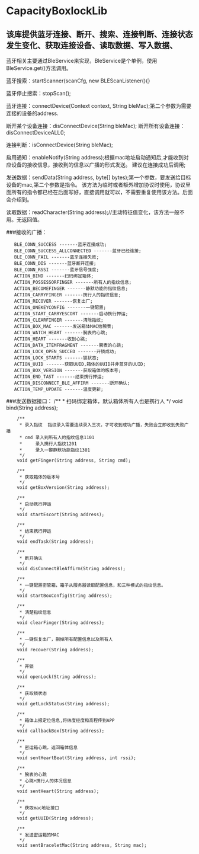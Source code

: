 # CapacityBoxlockLib
## 该库提供蓝牙连接、断开、搜索、连接判断、连接状态发生变化、获取连接设备、读取数据、写入数据、

蓝牙相关主要通过BleService来实现，BleService是个单例，使用BleService.get()方法调用。

蓝牙搜索：startScanner(scanCfg, new BLEScanListener(){}

蓝牙停止搜索：stopScan();

蓝牙连接：connectDevice(Context context, String bleMac);第二个参数为需要连接的设备的address.

断开某个设备连接：disConnectDevice(String bleMac);
断开所有设备连接：disConnectDeviceALL();

连接判断：isConnectDevice(String bleMac);

启用通知：enableNotify(String address);根据mac地址启动通知后,才能收到对应设备的接收信息，接收到的信息以广播的形式发送。
        建议在连接成功后调用;

发送数据：sendData(String address, byte[] bytes);第一个参数，要发送给目标设备的mac,第二个参数是指令。
        该方法为临时或者额外增加协议时使用，协议里面所有的指令都已经在后面写好，直接调用就可以，不需要重复使用该方法。后面会介绍到。

读取数据：readCharacter(String address);//主动特征值变化，该方法一般不用。无返回值。

###接收的广播：

       BLE_CONN_SUCCESS -------蓝牙连接成功;
       BLE_CONN_SUCCESS_ALLCONNECTED -------蓝牙已经连接;
       BLE_CONN_FAIL -------蓝牙连接失败;
       BLE_CONN_DIS -------蓝牙断开连接;
       BLE_CONN_RSSI -------蓝牙信号强度;
       ACTION_BIND -------扫码绑定箱体;
       ACTION_POSSESSORFINGER -------所有人的指纹信息;
       ACTION_BECOMEFINGER -------静默功能的指纹信息;
       ACTION_CARRYFINGER -------携行人的指纹信息;
       ACTION_RECOVER -------恢复出厂;
       ACTION_ONEKEYCONFIG -------一键配置;
       ACTION_START_CARRYESCORT -------启动携行押运;
       ACTION_CLEARFINGER -------清除指纹;
       ACTION_BOX_MAC -------发送箱体MAC给腕表;
       ACTION_WATCH_HEART -------腕表的心跳;
       ACTION_HEART -------收到心跳;
       ACTION_DATA_ITEMFRAGMENT -------腕表的心跳;
       ACTION_LOCK_OPEN_SUCCED -------开锁成功;
       ACTION_LOCK_STARTS -------锁状态;
       ACTION_UUID -------获取UUID,箱体的UUID并非蓝牙的UUID;
       ACTION_BOX_VERSION -------获取箱体的版本号;
       ACTION_END_TAST -------结束携行押运;
       ACTION_DISCONNECT_BLE_AFFIRM -------断开确认;
       ACTION_TEMP_UPDATE -------温度更新;

###发送数据接口：
        /**
         * 扫码绑定箱体，默认箱体所有人也是携行人
         */
        void bind(String address);

        /**
         * 录入指纹  指纹录入需要连续录入三次，才可收到成功广播，失败会立即收到失败广播
         * cmd 录入到所有人的指纹信息1101
         *     录入携行人指纹1201
         *     录入一键静默功能指纹1301
         */
        void getFinger(String address, String cmd);

        /**
         * 获取箱体的版本号
         */
        void getBoxVersion(String address);

        /**
         * 启动携行押运
         */
        void startEscort(String address);

        /**
         * 结束携行押运
         */
        void endTask(String address);

        /**
         * 断开确认
         */
        void disConnectBleAffirm(String address);

        /**
         * 一键配置密管箱，箱子从服务器读取配置信息，和三种模式的指纹信息。
         */
        void startBoxConfig(String address);

        /**
         * 清楚指纹信息
         */
        void clearFinger(String address);

        /**
         * 一键恢复出厂，删掉所有配置信息以及所有人
         */
        void recover(String address);

        /**
         * 开锁
         */
        void openLock(String address);

        /**
         * 获取锁状态
         */
        void getLockStatus(String address);

        /**
         * 箱体上报定位信息,将纬度经度和高程传到APP
         */
        void callbackBox(String address);

        /**
         * 密运箱心跳，返回箱体信息
         */
        void sentHeartBeat(String address, int rssi);

        /**
         * 腕表的心跳
         * 心跳+携行人的体况信息
         */
        void sentHeart(String address);

        /**
         * 获取mac地址接口
         */
        void getUUID(String address);

        /**
         * 发送密运箱的MAC
         */
        void sentBraceletMac(String address, String mac);











